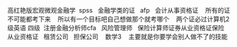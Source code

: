 高红艳版宏观微观金融学  spss   金融学类的证   afp   会计从事资格证    所有的证不可能都考下来    所以有一个目标吧自己想做那个就考哪个    两个证必过计算机2级英语 四级  注册金融分析师cfa   风险管理师   保险计算师证券从业资格证保险从业资格证   租赁公司   担保公司    数学3    主要就是你要学会别人做不了的技能